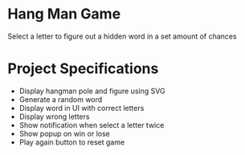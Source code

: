 # Hang Man Game

Select a letter to figure out a hidden word in a set amount of chances

# Project Specifications
* Display hangman pole and figure using SVG
* Generate a random word
* Display word in UI with correct letters
* Display wrong letters
* Show notification when select a letter twice
* Show popup on win or lose
* Play again button to reset game
